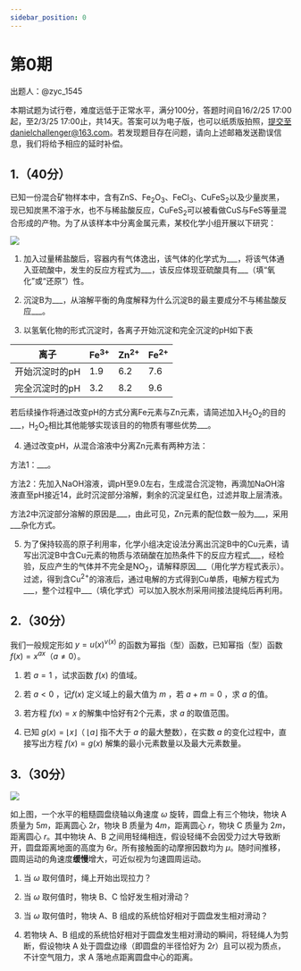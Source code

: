 ```yaml
---
sidebar_position: 0
---
```


# 第0期

出题人：@zyc_1545

本期试题为试行卷，难度远低于正常水平，满分100分，答题时间自16/2/25 17:00起，至2/3/25 17:00止，共14天。答案可以为电子版，也可以纸质版拍照，提交至danielchallenger@163.com。若发现题目存在问题，请向上述邮箱发送勘误信息，我们将给予相应的延时补偿。

## 1.（40分）

已知一份混合矿物样本中，含有$\text{ZnS}$、$\text{Fe}_2\text{O}_3$、$\text{FeCl}_3$、$\text{CuFeS}_2$以及少量炭黑，现已知炭黑不溶于水，也不与稀盐酸反应，$\text{CuFeS}_2$可以被看做$\text{CuS}$与$\text{FeS}$等量混合形成的产物。为了从该样本中分离金属元素，某校化学小组开展以下研究：

![](/img/0-chem.png)

1. 加入过量稀盐酸后，容器内有气体逸出，该气体的化学式为\_\_\_，将该气体通入亚硫酸中，发生的反应方程式为\_\_\_，该反应体现亚硫酸具有\_\_\_（填“氧化”或“还原”）性。
  
2. 沉淀B为\_\_\_，从溶解平衡的角度解释为什么沉淀B的最主要成分不与稀盐酸反应\_\_\_。
  
3. 以氢氧化物的形式沉淀时，各离子开始沉淀和完全沉淀的pH如下表
  
  | 离子  | $\text{Fe}^{3+}$ | $\text{Zn}^{2+}$ | $\text{Fe}^{2+}$ |
  | --- | --- | --- | --- |
  | 开始沉淀时的pH | $1.9$ | $6.2$ | $7.6$ |
  | 完全沉淀时的pH | $3.2$ | $8.2$ | $9.6$ |
  
  若后续操作将通过改变pH的方式分离$\text{Fe}$元素与$\text{Zn}$元素，请简述加入$\text{H}_2\text{O}_2$的目的\_\_\_，$\text{H}_2\text{O}_2$相比其他能够实现该目的的物质有哪些优势\_\_\_。
  
4. 通过改变pH，从混合溶液中分离$\text{Zn}$元素有两种方法：
  
  方法1：\_\_\_。
  
  方法2：先加入$\text{NaOH}$溶液，调pH至$9.0$左右，生成混合沉淀物，再滴加$\text{NaOH}$溶液直至pH接近$14$，此时沉淀部分溶解，剩余的沉淀呈红色，过滤并取上层清液。
  
  方法2中沉淀部分溶解的原因是\_\_\_，由此可见，$\text{Zn}$元素的配位数一般为\_\_\_，采用\_\_\_杂化方式。
  
5. 为了保持较高的原子利用率，化学小组决定设法分离出沉淀B中的$\text{Cu}$元素，请写出沉淀B中含$\text{Cu}$元素的物质与浓硝酸在加热条件下的反应方程式\_\_\_，经检验，反应产生的气体并不完全是$\text{NO}_2$，请解释原因\_\_\_（用化学方程式表示）。过滤，得到含$\text{Cu}^{2+}$的溶液后，通过电解的方式得到$\text{Cu}$单质，电解方程式为\_\_\_，整个过程中\_\_\_（填化学式）可以加入脱水剂采用间接法提纯后再利用。

## 2.（30分）

我们一般规定形如 $y = u(x)^{v(x)}$ 的函数为幂指（型）函数，已知幂指（型）函数 $f(x) = x^{ax}$（$a \neq 0$）。

1. 若 $a = 1$ ，试求函数 $f(x)$ 的值域。
  
2. 若 $a < 0$ ，记$f(x)$ 定义域上的最大值为 $m$ ，若 $a + m = 0$ ，求 $a$ 的值。
  
3. 若方程 $f(x) = x$ 的解集中恰好有$2$个元素，求 $a$ 的取值范围。
  
4. 已知 $g(x) = \lfloor x\rfloor$（ $\lfloor a\rfloor$ 指不大于 $a$ 的最大整数），在实数 $a$ 的变化过程中，直接写出方程 $f(x) = g(x)$ 解集的最小元素数量以及最大元素数量。
  

## 3.（30分）

![](/img/0-phy.png)

如上图，一个水平的粗糙圆盘绕轴以角速度 $\omega$ 旋转，圆盘上有三个物块，物块 A 质量为 $5m$，距离圆心 $2r$，物块 B 质量为 $4m$，距离圆心 $r$，物块 C 质量为 $2m$，距离圆心 $r$。其中物块 A、B 之间用轻绳相连，假设轻绳不会因受力过大导致断开，圆盘距离地面的高度为 $6r$。所有接触面的动摩擦因数均为 $\mu$。随时间推移，圆周运动的角速度**缓慢**增大，可近似视为匀速圆周运动。

1. 当 $\omega$ 取何值时，绳上开始出现拉力？
  
2. 当 $\omega$ 取何值时，物块 B、C 恰好发生相对滑动？
  
3. 当 $\omega$ 取何值时，物块 A、B 组成的系统恰好相对于圆盘发生相对滑动？
  
4. 若物块 A、B 组成的系统恰好相对于圆盘发生相对滑动的瞬间，将轻绳人为剪断，假设物块 A 处于圆盘边缘（即圆盘的半径恰好为 $2r$）且可以视为质点，不计空气阻力，求 A 落地点距离圆盘中心的距离。
